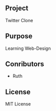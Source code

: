 ## Project
Twitter Clone

## Purpose
Learning Web-Design

## Conributors
* Ruth

## License
MIT License